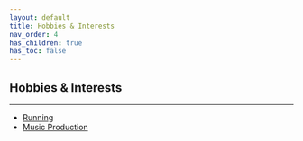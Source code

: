```yaml
---
layout: default
title: Hobbies & Interests
nav_order: 4
has_children: true
has_toc: false
---
```


## Hobbies & Interests

* * * 
  
- [Running](docs/running.html)
- [Music Production](docs/music.html)